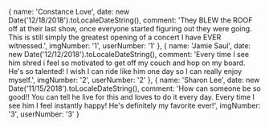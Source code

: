 {
    name: 'Constance Love',
    date: new Date('12/18/2018').toLocaleDateString(),
    comment: 'They BLEW the ROOF off at their last show, once everyone started figuring out they were going. This is still simply the greatest opening of a concert I have EVER witnessed.',
    imgNumber: '1',
    userNumber: '1'
  },
  {
    name: 'Jamie Saul',
    date: new Date('12/12/2018').toLocaleDateString(),
    comment: 'Every time I see him shred i feel so motivated to get off my couch and hop on my board. He\'s so talented! I wish I can ride like him one day so I can really enjoy myself.',
    imgNumber: '2',
    userNumber: '2'
  },
  {
    name: 'Sharon Lee',
    date: new Date('11/15/2018').toLocaleDateString(),
    comment: 'How can someone be so good!! You can tell he live for this and loves to do it every day. Every time I see him I feel instantly happy! He\'s definitely my favorite ever!',
    imgNumber: '3',
    userNumber: '3'
  }